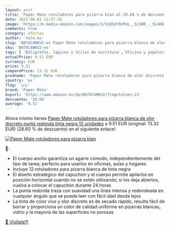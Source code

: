 ```yaml
---
layout: post
title: 'Paper Mate rotuladores para pizarra blan al 28.60 % de descuento'
date: 2021-06-01 13:57:26
image: 'https://m.media-amazon.com/images/I/51Q5XY9nPUL._SL500_._SL400_.jpg'
comments: true
category: ofertas
author: 'tole.es'
slug: 'B07XC4NKV2-es Paper Mate rotuladores para pizarra blanca de olor...'
sku: 'B07XC4NKV2-es'
tags: [ 'Bolígrafos, lápices y útiles de escritura','Oficina y papelería','Rotuladores permanentes','Rotuladores y subrayadores','mate','paper','paper mate','rotuladores', ]
actualPrice: 9.51 EUR
currency: EUR
price: 9.51
comparePrice: 13.32 EUR
prodname: 'Paper Mate rotuladores para pizarra blanca de olor discreto  punta redonda  tinta negra  12 unidades'
country: 'es'
flag: '🇪🇸'
brand: 'Paper Mate'
buyurl: 'https://www.amazon.es/dp/B07XC4NKV2/?tag=tolees-21'
descuento: '28.60'
average: '9.51'
---
```


Ahora mismo tienes [Paper Mate rotuladores para pizarra blanca de olor discreto  punta redonda  tinta negra  12 unidades](https://www.amazon.es/dp/B07XC4NKV2/?tag=tolees-21) a 9.51 EUR (original: 13.32 EUR) (28.60 %  de descuento) en el siguiente enlace!

[![Paper Mate rotuladores para pizarra blan](https://m.media-amazon.com/images/I/51Q5XY9nPUL._SL500_._SL400_.jpg)](https://www.amazon.es/dp/B07XC4NKV2/?tag=tolees-21)

🔎:

- El cuerpo ancho garantiza un agarre cómodo, independientemente del tipo de tarea; perfecto para usarlos en oficinas, aulas y hogares
- Incluye 12.rotuladores para pizarra blanca de tinta negra
- El diseño estratégico del capuchón y el cuerpo permite apilarlos en posición horizontal cuando no se estén utilizando; si los deja abiertos, vuelva a colocar el capuchón durante 24.horas
- La punta redonda traza con suavidad una línea intensa y redondeada en cualquier ángulo que se puede leer con fácil idad desde lejos
- La tinta de color vivo y olor discreto es de secado rápido, resulta fácil de borrar y proporciona un color de calidad uniforme en pizarras blancas, vidrio y la mayoría de las superficies no porosas

[🛒 Visítala!!!](https://www.amazon.es/dp/B07XC4NKV2/?tag=tolees-21)
